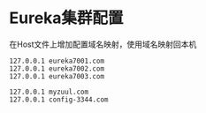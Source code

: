 # Eureka集群配置

在Host文件上增加配置域名映射，使用域名映射回本机

```
127.0.0.1 eureka7001.com
127.0.0.1 eureka7002.com
127.0.0.1 eureka7003.com

127.0.0.1 myzuul.com
127.0.0.1 config-3344.com
```